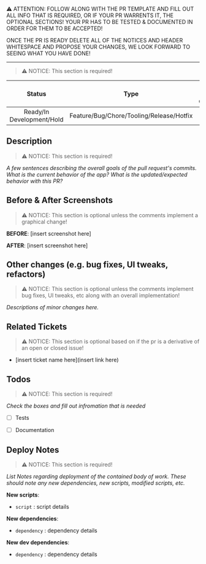 ⚠️  ATTENTION: FOLLOW ALONG WITH THE PR TEMPLATE AND FILL OUT ALL INFO THAT IS REQUIRED, OR IF YOUR PR WARRENTS IT, THE OPTIONAL SECTIONS! YOUR PR HAS TO BE TESTED & DOCUMENTED IN ORDER FOR THEM TO BE ACCEPTED!

ONCE THE PR IS READY DELETE ALL OF THE NOTICES AND HEADER WHITESPACE AND PROPOSE YOUR CHANGES, WE LOOK FORWARD TO SEEING WHAT YOU HAVE DONE!

--------------------------------------------------------------------------------------------------------------------------------
> ⚠️  NOTICE: This section is required!

| Status  | Type  | Env Vars Change |
| :---: | :---: | :---: |
| Ready/In Development/Hold | Feature/Bug/Chore/Tooling/Release/Hotfix | Yes/No |


## Description
> ⚠️  NOTICE: This section is required!

_A few sentences describing the overall goals of the pull request's commits.
What is the current behavior of the app? What is the updated/expected behavior
with this PR?_


## Before & After Screenshots
> ⚠️  NOTICE: This section is optional unless the comments implement a graphical change!

**BEFORE**:
[insert screenshot here]

**AFTER**:
[insert screenshot here]


## Other changes (e.g. bug fixes, UI tweaks, refactors)
> ⚠️  NOTICE: This section is optional unless the comments implement bug fixes, UI tweaks, etc along with an overall
> implementation!

_Descriptions of minor changes here._


## Related Tickets
> ⚠️  NOTICE: This section is optional based on if the pr is a derivative of an open or closed issue!

* [insert ticket name here](insert link here)


## Todos
> ⚠️  NOTICE: This section is required!

_Check the boxes and fill out infromation that is needed_

- [ ] Tests
- [ ] Documentation


## Deploy Notes
> ⚠️  NOTICE: This section is required!

_List Notes regarding deployment of the contained body of work. These should note any
new dependencies, new scripts, modified scripts, etc._

**New scripts**:

- `script` : script details

**New dependencies**:

- `dependency` : dependency details

**New dev dependencies**:

- `dependency` : dependency details
